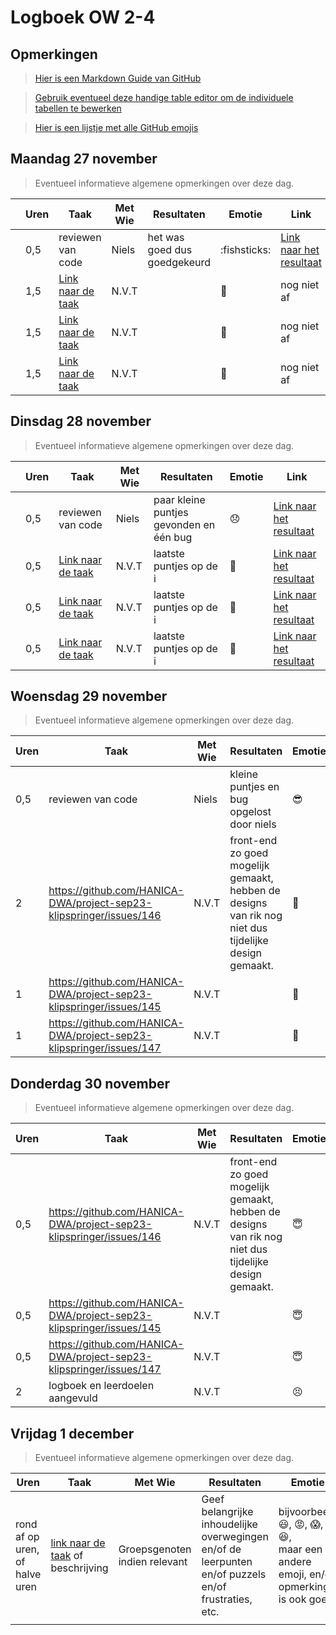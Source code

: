 # Logboek OW 2-4

## Opmerkingen

> [Hier is een Markdown Guide van GitHub](https://guides.github.com/features/mastering-markdown/)

> [Gebruik eventueel deze handige table editor om de individuele tabellen te bewerken](https://www.tablesgenerator.com/markdown_tables)

> [Hier is een lijstje met alle GitHub emojis](https://github.com/ikatyang/emoji-cheat-sheet/blob/master/README.md)

## Maandag 27 november

> Eventueel informatieve algemene opmerkingen over deze dag.

|   | **Uren** | **Taak**                                                                                 | **Met Wie** | **Resultaten**               | **Emotie**              | **Link**                                                                                     |
|---|----------|------------------------------------------------------------------------------------------|-------------|------------------------------|-------------------------|----------------------------------------------------------------------------------------------|
|   | 0,5      | reviewen van code                                                                        | Niels       | het was goed dus goedgekeurd | :fishsticks:            | [Link naar het resultaat](https://github.com/HANICA-DWA/project-sep23-klipspringer/pull/157) |
|   | 1,5      | [Link naar de taak](https://github.com/HANICA-DWA/project-sep23-klipspringer/issues/111) | N.V.T       |                              | :slightly_smiling_face: | nog niet af |
|   | 1,5      | [Link naar de taak](https://github.com/HANICA-DWA/project-sep23-klipspringer/issues/113) | N.V.T       |                              | :slightly_smiling_face: | nog niet af |
|   | 1,5      | [Link naar de taak](https://github.com/HANICA-DWA/project-sep23-klipspringer/issues/112) | N.V.T       |                              | :slightly_smiling_face: | nog niet af |

## Dinsdag 28 november

> Eventueel informatieve algemene opmerkingen over deze dag.

|   | **Uren** | **Taak**                                                                                 | **Met Wie** | **Resultaten**                          | **Emotie**              | **Link**                                                                                     |
|---|----------|------------------------------------------------------------------------------------------|-------------|-----------------------------------------|-------------------------|----------------------------------------------------------------------------------------------|
|   | 0,5      | reviewen van code                                                                        | Niels       | paar kleine puntjes gevonden en één bug | :disappointed:          | [Link naar het resultaat](https://github.com/HANICA-DWA/project-sep23-klipspringer/pull/163) |
|   | 0,5      | [Link naar de taak](https://github.com/HANICA-DWA/project-sep23-klipspringer/issues/111) | N.V.T       | laatste puntjes op de i                 | :slightly_smiling_face: | [Link naar het resultaat](https://github.com/HANICA-DWA/project-sep23-klipspringer/pull/168) |
|   | 0,5      | [Link naar de taak](https://github.com/HANICA-DWA/project-sep23-klipspringer/issues/113) | N.V.T       | laatste puntjes op de i                 | :slightly_smiling_face: | [Link naar het resultaat](https://github.com/HANICA-DWA/project-sep23-klipspringer/pull/168) |
|   | 0,5      | [Link naar de taak](https://github.com/HANICA-DWA/project-sep23-klipspringer/issues/112) | N.V.T       | laatste puntjes op de i                 | :slightly_smiling_face: | [Link naar het resultaat](https://github.com/HANICA-DWA/project-sep23-klipspringer/pull/168) |

## Woensdag 29 november

> Eventueel informatieve algemene opmerkingen over deze dag.

| **Uren** | **Taak**                                                            | **Met Wie** | **Resultaten**                                                                                        | **Emotie**   | **Link**                                                                                     |
|----------|---------------------------------------------------------------------|-------------|-------------------------------------------------------------------------------------------------------|--------------|----------------------------------------------------------------------------------------------|
| 0,5      | reviewen van code                                                   | Niels       | kleine puntjes en bug opgelost door niels                                                             | :sunglasses: | [Link naar het resultaat](https://github.com/HANICA-DWA/project-sep23-klipspringer/pull/163) |
| 2        | https://github.com/HANICA-DWA/project-sep23-klipspringer/issues/146 | N.V.T       | front-end zo goed mogelijk gemaakt, hebben de designs van rik nog niet dus tijdelijke design gemaakt. | :zany_face:  | nog niet af                                                                                  |
| 1        | https://github.com/HANICA-DWA/project-sep23-klipspringer/issues/145 | N.V.T       |                                                                                                       | :zany_face:  | nog niet af                                                                                  |
| 1        | https://github.com/HANICA-DWA/project-sep23-klipspringer/issues/147 | N.V.T       |                                                                                                       | :zany_face:  | nog niet af                                                                                  |

## Donderdag 30 november

> Eventueel informatieve algemene opmerkingen over deze dag.

| **Uren** | **Taak**                                                            | **Met Wie** | **Resultaten**                                                                                        | **Emotie**  | **Link**                                                                                     |
|----------|---------------------------------------------------------------------|-------------|-------------------------------------------------------------------------------------------------------|-------------|----------------------------------------------------------------------------------------------|
| 0,5      | https://github.com/HANICA-DWA/project-sep23-klipspringer/issues/146 | N.V.T       | front-end zo goed mogelijk gemaakt, hebben de designs van rik nog niet dus tijdelijke design gemaakt. | :innocent:  | [Link naar het resultaat](https://github.com/HANICA-DWA/project-sep23-klipspringer/pull/183) |
| 0,5      | https://github.com/HANICA-DWA/project-sep23-klipspringer/issues/145 | N.V.T       |                                                                                                       | :innocent:  | [Link naar het resultaat](https://github.com/HANICA-DWA/project-sep23-klipspringer/pull/183) |
| 0,5      | https://github.com/HANICA-DWA/project-sep23-klipspringer/issues/147 | N.V.T       |                                                                                                       | :innocent:  | [Link naar het resultaat](https://github.com/HANICA-DWA/project-sep23-klipspringer/pull/183) |
| 2        | logboek en leerdoelen aangevuld                                     | N.V.T       |                                                                                                       | :persevere: |                                                                                              |

## Vrijdag 1 december

> Eventueel informatieve algemene opmerkingen over deze dag.

| Uren | Taak  | Met Wie | Resultaten | Emotie | Link |
|---|---|---|---|---|---|
| rond af op uren, of halve uren | [link naar de taak](https://github.com/link-naar-de-taak) of beschrijving | Groepsgenoten indien relevant | Geef belangrijke inhoudelijke overwegingen en/of de leerpunten en/of puzzels en/of frustraties, etc.  |bijvoorbeeld <br />:smiley:, :rage:, :scream:, of :satisfied:, <br />maar een andere emoji, en/of opmerking is ook goed | [link naar de resultaten](https://github.com/link-naar-de-commit) |
| | | | | | |
